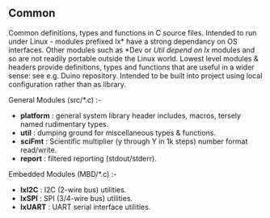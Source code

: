 ## Common
Common definitions, types and functions in C source files.
Intended to run under Linux - modules prefixed lx* have a strong dependancy on OS interfaces.
Other modules such as *Dev or *Util depend on lx* modules and so are not readily portable outside the Linux world.
Lowest level modules & headers provide definitions, types and functions that are useful in a wider sense: see
e.g. Duino repository.
Intended to be built into project using local configuration rather than as library.

General Modules (src/*.c) :-

* **platform** : general system library header includes, macros, tersely named rudimentary types.
* **util**   : dumping ground for miscellaneous types & functions.
* **sciFmt** : Scientific multiplier (y through Y in 1k steps) number format read/write.
* **report** : filtered reporting (stdout/stderr).

Embedded Modules (MBD/*.c) :-

* **lxI2C** : I2C (2-wire bus) utilities.
* **lxSPI** : SPI (3/4-wire bus) utilities.
* **lxUART** : UART serial interface utilities.
